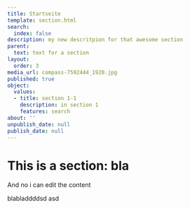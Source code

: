 ```yaml
---
title: Startseite
template: section.html
search:
  index: false
description: my new descritpion for that awesome section
parent:
  text: text for a section
layout:
  order: 3
media_url: compass-7592444_1920.jpg
published: true
object:
  values:
  - title: section 1-1
    description: in section 1
    features: search
about: ''
unpublish_date: null
publish_date: null
---
```


# This is a section: bla

And no i can edit the content

blabladdddsd asd
